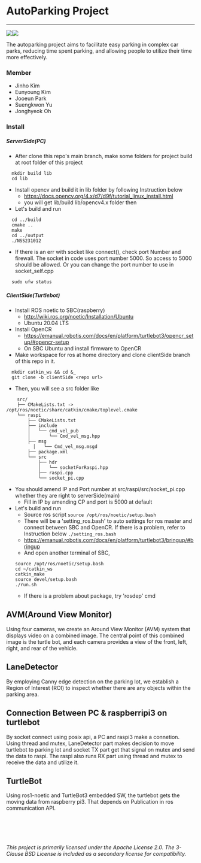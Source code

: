 # AutoParking Project
---------------------------------------
![](https://github.com/kocharmPrj/NSS231012/blob/gif/car2.gif)![](https://github.com/kocharmPrj/NSS231012/blob/gif/monitor2.gif)

The autoparking project aims to facilitate easy parking in complex car parks, reducing time spent parking, and allowing people to utilize their time more effectively.

### Member
- Jinho Kim
- Eunyoung Kim
- Jooeun Park
- Suengkwon Yu
- Jonghyeok Oh

### Install
##### ServerSide(PC)
 - After clone this repo's main branch, make some folders for project build at root folder of this project
```
  mkdir build lib
  cd lib
```
 - Install opencv and build it in lib folder by following Instruction below
    - https://docs.opencv.org/4.x/d7/d9f/tutorial_linux_install.html
    - you will get lib/build lib/opencv4.x folder then
 - Let's build and run
```
  cd ../build
  cmake ..
  make 
  cd ../output
  ./NSS231012
  ```
 - If there is an err with socket like connect(), check port Number and firewall. The socket in code uses port number 5000. So access to 5000 should be allowed. Or you can change the port number to use in socket_self.cpp
```
  sudo ufw status
```
##### ClientSide(Turtlebot)
 - Install ROS noetic to SBC(raspberry)
    - http://wiki.ros.org/noetic/Installation/Ubuntu
    - Ubuntu 20.04 LTS
 - Install OpenCR 
    - https://emanual.robotis.com/docs/en/platform/turtlebot3/opencr_setup/#opencr-setup
    - On SBC Ubuntu and install firmware to OpenCR
 - Make workspace for ros at home directory and clone clientSide branch of this repo in it.
  ```
    mkdir catkin_ws && cd &_
    git clone -b clientSide <repo url>
  ```
  - Then, you will see a src folder like
```
    src/
    ├── CMakeLists.txt -> /opt/ros/noetic/share/catkin/cmake/toplevel.cmake
    └── raspi
        ├── CMakeLists.txt
        ├── include
        │   └── cmd_vel_pub
        │       └── Cmd_vel_msg.hpp
        ├── msg
          │   └── Cmd_vel_msg.msgd
        ├── package.xml
        └── src
            ├── hdr
            │   └── socketForRaspi.hpp
            ├── raspi.cpp
            └── socket_pi.cpp
```
  - You should amend IP and Port number at src/raspi/src/socket_pi.cpp whether they are right to serverSide(main) 
    - Fill in IP by amending CP and port is 5000 at default
  - Let's build and run
    - Source ros script
    ```source /opt/ros/noetic/setup.bash```
    - There will be a 'setting_ros.bash' to auto settings for ros master and connect between SBC and OpenCR. If there is a problem, refer to Instruction below
    ```./setting_ros.bash```
    - https://emanual.robotis.com/docs/en/platform/turtlebot3/bringup/#bringup
    - And open another terminal of SBC,
    ```
    source /opt/ros/noetic/setup.bash
    cd ~/catkin_ws
    catkin_make
    source devel/setup.bash
    ./run.sh
    ```
    - If there is a problem about package, try 'rosdep' cmd


 
## AVM(Around View Monitor)
Using four cameras, we create an Around View Monitor (AVM) system that displays video on a combined image. The central point of this combined image is the turtle bot, and each camera provides a view of the front, left, right, and rear of the vehicle.

## LaneDetector
By employing Canny edge detection on the parking lot, we establish a Region of Interest (ROI) to inspect whether there are any objects within the parking area.

## Connection Between PC & raspberripi3 on turtlebot
By socket connect using posix api, a PC and raspi3 make a connetion. Using thread and mutex, LaneDetector part makes decision to move turtlebot to parking lot and socket TX part get that signal on mutex and send the data to raspi. The raspi also runs RX part using thread and mutex to receive the data and utilize it.

## TurtleBot
Using ros1-noetic and TurtleBot3 embedded SW, the turtlebot gets the moving data from raspberry pi3. That depends on Publication in ros communication API.
<br><br><br><br><br>



###### This project is primarily licensed under the Apache License 2.0. The 3-Clause BSD License is included as a secondary license for compatibility.
